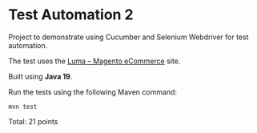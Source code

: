 Test Automation 2
===========================
Project to demonstrate using Cucumber and Selenium Webdriver for test automation.

The test uses the [Luma – Magento eCommerce](https://magento.softwaretestingboard.com/) site.

Built using **Java 19**.

Run the tests using the following Maven command:

<code>mvn test</code>

Total: 21 points
